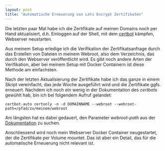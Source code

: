 ```yaml
---
layout: post
title: "Automatische Erneuerung von Lets Encrypt Zertifikaten"
---
```


Die letzten paar Mal habe ich die Zertifikate auf meinen Domains noch per Hand aktualisiert, d.h. 
Einloggen auf der Shell, mit dem [certbot][0] kämpfen, Webserver neustarten.

Aus meinem Setup erledige ich die Verifikation der Zertifikatsanfrage durch das Erstellen von
Dateien in meinem Webroot, also dem Verzeichnis, das durch den Webserver veröffentlicht wird. Es 
gibt noch andere Arten der Verifikation, aber bei meinem Setup mit Docker Containern ist diese
Methode am einfachsten.

Nach der letzten Aktualisierung der Zertifikate habe ich das ganze in einem Skript vereinfacht, das
jede Woche ausgeführt wird und die Zertifikate ggfs. erneuert. Nachdem ich noch ein wenig in 
der Dokumentation des *certbots* gewühlt hab, bin ich bei folgendem Aufruf gelandet:

    certbot-auto certonly -n -d DOMAINNAME --webroot --webroot-path=/pfad/zu/meinem/webroot

Am längsten hat es dabei gedauert, den Parameter *webroot-path* aus der [Dokumentation][1] zu suchen.

Anschliessend wird noch mein Webserver Docker Container neugestartet, der die Zertifikate per Volume mountet.
Das ist aber ein Detail, das für die automatische Erneuerung nicht relevant ist.

[0]: https://certbot.eff.org/docs/
[1]: https://certbot.eff.org/docs/using.html#webroot
